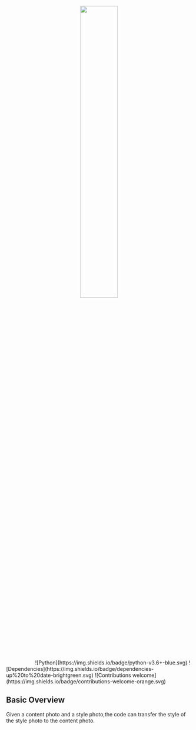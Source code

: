 <p align="center"><img width=45% src="https://raw.githubusercontent.com/sukkritsharmaofficial/NEURALFUSE/master/media/large_neuralfuse.png"></p>
&nbsp;&nbsp;&nbsp;&nbsp;&nbsp;&nbsp;&nbsp;&nbsp;&nbsp;&nbsp;&nbsp;&nbsp;&nbsp;&nbsp;&nbsp;&nbsp;&nbsp;&nbsp;&nbsp;
![Python](https://img.shields.io/badge/python-v3.6+-blue.svg)
![Dependencies](https://img.shields.io/badge/dependencies-up%20to%20date-brightgreen.svg)
![Contributions welcome](https://img.shields.io/badge/contributions-welcome-orange.svg)

## Basic Overview

Given a content photo and a style photo,the code can transfer the style of the style photo to the content photo.

<!-- <p align="center"><img width=95% src="https://github.com/anfederico/Waldo/blob/master/media/Schematic.png"></p> -->
